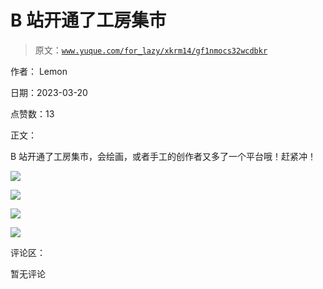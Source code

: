 # B 站开通了工房集市

> 原文：[`www.yuque.com/for_lazy/xkrm14/gf1nmocs32wcdbkr`](https://www.yuque.com/for_lazy/xkrm14/gf1nmocs32wcdbkr)

作者： Lemon

日期：2023-03-20

点赞数：13

正文：

B 站开通了工房集市，会绘画，或者手工的创作者又多了一个平台哦！赶紧冲！

![](img/4fd804476188d951063161472a963b02.png)  

![](img/632ccffea422cd87037ac220e94fc49b.png)  

![](img/08fde8c169ec198b0c1503f4aa4fcd97.png)  

![](img/d6ce62209b7d6b8e1882a7da0be0d253.png)  

评论区：

暂无评论

